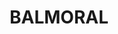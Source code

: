 ---
lastmod: '2025-04-06T06:05:21+00:00'
latitude: -27.456031
layout: suburb
longitude: 153.06036
postcode: '4171'
state: QLD
title: BALMORAL
url: /qld/balmoral/
---